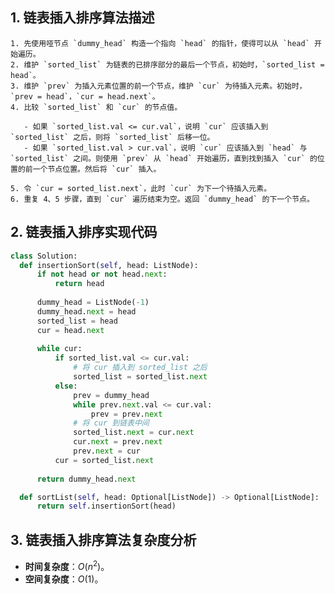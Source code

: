 

## 1. 链表插入排序算法描述

    1. 先使用哑节点 `dummy_head` 构造一个指向 `head` 的指针，使得可以从 `head` 开始遍历。
    2. 维护 `sorted_list` 为链表的已排序部分的最后一个节点，初始时，`sorted_list = head`。
    3. 维护 `prev` 为插入元素位置的前一个节点，维护 `cur` 为待插入元素。初始时，`prev = head`，`cur = head.next`。
    4. 比较 `sorted_list` 和 `cur` 的节点值。

       - 如果 `sorted_list.val <= cur.val`，说明 `cur` 应该插入到 `sorted_list` 之后，则将 `sorted_list` 后移一位。
       - 如果 `sorted_list.val > cur.val`，说明 `cur` 应该插入到 `head` 与 `sorted_list` 之间。则使用 `prev` 从 `head` 开始遍历，直到找到插入 `cur` 的位置的前一个节点位置。然后将 `cur` 插入。

    5. 令 `cur = sorted_list.next`，此时 `cur` 为下一个待插入元素。
    6. 重复 4、5 步骤，直到 `cur` 遍历结束为空。返回 `dummy_head` 的下一个节点。

## 2. 链表插入排序实现代码

  ```python
class Solution:
    def insertionSort(self, head: ListNode):
        if not head or not head.next:
            return head
        
        dummy_head = ListNode(-1)
        dummy_head.next = head
        sorted_list = head
        cur = head.next 
        
        while cur:
            if sorted_list.val <= cur.val:
                # 将 cur 插入到 sorted_list 之后
                sorted_list = sorted_list.next 
            else:
                prev = dummy_head
                while prev.next.val <= cur.val:
                    prev = prev.next
                # 将 cur 到链表中间
                sorted_list.next = cur.next
                cur.next = prev.next
                prev.next = cur
            cur = sorted_list.next 
        
        return dummy_head.next

    def sortList(self, head: Optional[ListNode]) -> Optional[ListNode]:
        return self.insertionSort(head)
  ```

## 3. 链表插入排序算法复杂度分析

  - **时间复杂度**：$O(n^2)$。
  - **空间复杂度**：$O(1)$。
